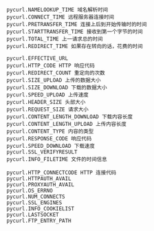 	pycurl.NAMELOOKUP_TIME 域名解析时间
	pycurl.CONNECT_TIME 远程服务器连接时间
	pycurl.PRETRANSFER_TIME 连接上后到开始传输时的时间
	pycurl.STARTTRANSFER_TIME 接收到第一个字节的时间
	pycurl.TOTAL_TIME 上一请求总的时间
	pycurl.REDIRECT_TIME 如果存在转向的话，花费的时间
	 
	pycurl.EFFECTIVE_URL
	pycurl.HTTP_CODE HTTP 响应代码
	pycurl.REDIRECT_COUNT 重定向的次数
	pycurl.SIZE_UPLOAD 上传的数据大小
	pycurl.SIZE_DOWNLOAD 下载的数据大小
	pycurl.SPEED_UPLOAD 上传速度
	pycurl.HEADER_SIZE 头部大小
	pycurl.REQUEST_SIZE 请求大小
	pycurl.CONTENT_LENGTH_DOWNLOAD 下载内容长度
	pycurl.CONTENT_LENGTH_UPLOAD 上传内容长度
	pycurl.CONTENT_TYPE 内容的类型
	pycurl.RESPONSE_CODE 响应代码
	pycurl.SPEED_DOWNLOAD 下载速度
	pycurl.SSL_VERIFYRESULT
	pycurl.INFO_FILETIME 文件的时间信息
	 
	pycurl.HTTP_CONNECTCODE HTTP 连接代码
	pycurl.HTTPAUTH_AVAIL
	pycurl.PROXYAUTH_AVAIL
	pycurl.OS_ERRNO
	pycurl.NUM_CONNECTS
	pycurl.SSL_ENGINES
	pycurl.INFO_COOKIELIST
	pycurl.LASTSOCKET
	pycurl.FTP_ENTRY_PATH